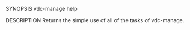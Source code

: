 SYNOPSIS
    vdc-manage help 

DESCRIPTION
Returns the simple use of all of the tasks of vdc-manage. 